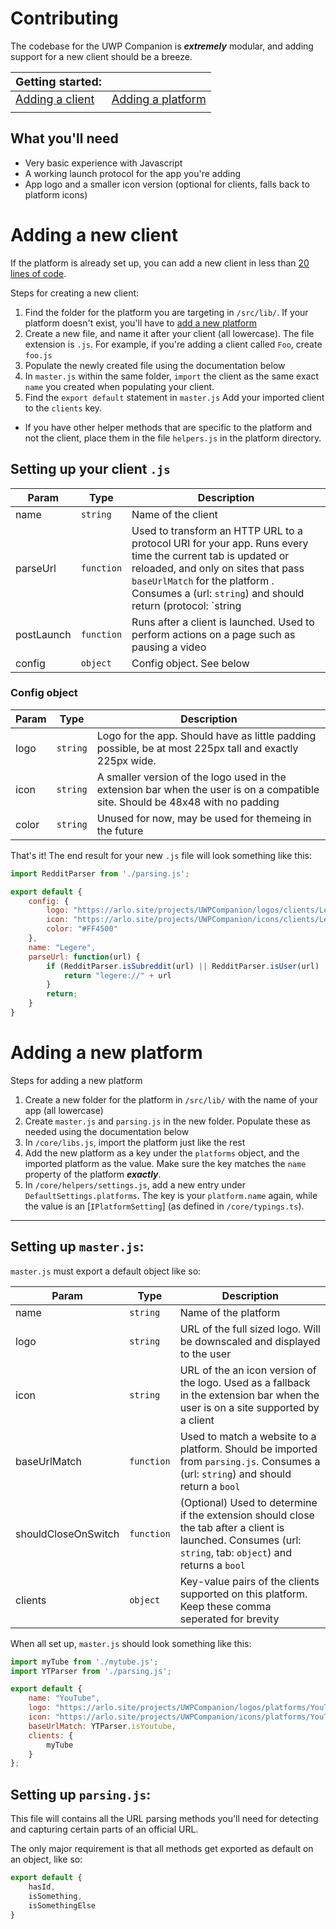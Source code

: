 # Contributing

The codebase for the UWP Companion is ***extremely*** modular, and adding support for a new client should be a breeze. 


| <font size="+1.5">Getting started:</font> |  |
| - | - |
| <font size="+1">[Adding a client](#Adding-a-new-client)</font> | <font size="+1">[Adding a platform](#Adding-a-new-platform)</font>  |
| | |

## What you'll need

 - Very basic experience with Javascript
 - A working launch protocol for the app you're adding
 - App logo and a smaller icon version (optional for clients, falls back to platform icons)


# Adding a new client

If the platform is already set up, you can add a new client in less than [20 lines of code](https://github.com/Arlodotexe/UWP-Companion/blob/master/core/lib/discord/quarrel.js).


Steps for creating a new client:
1. Find the folder for the platform you are targeting in `/src/lib/`. If your platform doesn't exist, you'll have to [add a new platform](#Adding-a-new-platform)
2. Create a new file, and name it after your client (all lowercase). The file extension is `.js`. For example, if you're adding a client called `Foo`, create `foo.js`
3. Populate the newly created file using the documentation below
4. In `master.js` within the same folder, `import` the client as the same exact `name` you created when populating your client. 
5. Find the `export default` statement in `master.js` Add your imported client to the `clients` key.

 - If you have other helper methods that are specific to the platform and not the client, place them in the file `helpers.js` in the platform directory.

## Setting up your client `.js`

| Param  | Type                | Description  |
| ------ | ------------------- | ------------ |
| name | `string` | Name of the client |
| parseUrl | `function` | Used to transform an HTTP URL to a protocol URI for your app. Runs every time the current tab is updated or reloaded, and only on sites that pass `baseUrlMatch` for the platform . Consumes a (url: `string`) and should return (protocol: `string | undefined`) |
| postLaunch | `function` | Runs after a client is launched. Used to perform actions on a page such as pausing a video |
| config | `object` | Config object. See below |

### Config object

| Param  | Type                | Description  |
| ------ | ------------------- | ------------ |
| logo | `string` | Logo for the app. Should have as little padding possible, be at most 225px tall and exactly 225px wide. |
| icon | `string` | A smaller version of the logo used in the extension bar when the user is on a compatible site. Should be 48x48 with no padding |
| color | `string` | Unused for now, may be used for themeing in the future |

That's it! The end result for your new `.js` file will look something like this:
```javascript
import RedditParser from './parsing.js';

export default {
    config: {
        logo: "https://arlo.site/projects/UWPCompanion/logos/clients/Legere.png",
        icon: "https://arlo.site/projects/UWPCompanion/icons/clients/Legere.png",
        color: "#FF4500"
    },
    name: "Legere",
    parseUrl: function(url) {
        if (RedditParser.isSubreddit(url) || RedditParser.isUser(url) || RedditParser.isPost(url)) {
            return "legere://" + url
        }
        return;
    }
}
```


# Adding a new platform

Steps for adding a new platform
1. Create a new folder for the platform in `/src/lib/` with the name of your app (all lowercase)
2. Create `master.js` and `parsing.js` in the new folder. Populate these as needed using the documentation below
3. In `/core/libs.js`, import the platform just like the rest
4. Add the new platform as a key under the `platforms` object, and the imported platform as the value. Make sure the key matches the `name` property of the platform _**exactly**_.
5. In `/core/helpers/settings.js`, add a new entry under `DefaultSettings.platforms`. The key is your `platform.name` again, while the value is an [`IPlatformSetting`] (as defined in `/core/typings.ts`).

---
## Setting up `master.js`:

`master.js` must export a default object like so:


| Param  | Type                | Description  |
| ------ | ------------------- | ------------ |
| name | <code>string</code> | Name of the platform |
| logo | <code>string</code> | URL of the full sized logo. Will be downscaled and displayed to the user |
| icon | <code>string</code> | URL of the an icon version of the logo. Used as a fallback in the extension bar when the user is on a site supported by a client | 
| baseUrlMatch | <code>function</code> | Used to match a website to a platform. Should be imported from `parsing.js`. Consumes a (url: `string`) and should return a `bool` |
| shouldCloseOnSwitch | <code>function</code> | (Optional) Used to determine if the extension should close the tab after a client is launched. Consumes (url: `string`, tab: `object`) and returns a `bool` |
| clients | <code>object</code> | Key-value pairs of the clients supported on this platform. Keep these comma seperated for brevity |

When all set up, `master.js` should look something like this:
```javascript
import myTube from './mytube.js';
import YTParser from './parsing.js';

export default {
    name: "YouTube",
    logo: "https://arlo.site/projects/UWPCompanion/logos/platforms/YouTube.png",
    icon: "https://arlo.site/projects/UWPCompanion/icons/platforms/YouTube.png",
    baseUrlMatch: YTParser.isYoutube,
    clients: {
        myTube
    }
};
```

## Setting up `parsing.js`:

This file will contains all the URL parsing methods you'll need for detecting and capturing certain parts of an official URL.  

The only major requirement is that all methods get exported as default on an object, like so:

```javascript
export default {
    hasId,
    isSomething,
    isSomethingElse
}
```
